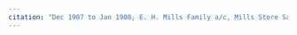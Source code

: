 ```yaml
---
citation: "Dec 1907 to Jan 1908, E. H. Mills Family a/c, Mills Store Sales Journal No. 41, digital photograph of book owned by Brooktondale collector"
---
```

